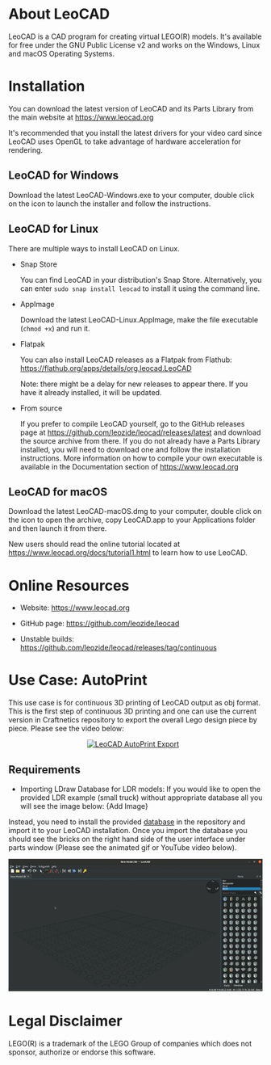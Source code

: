 # About LeoCAD

LeoCAD is a CAD program for creating virtual LEGO(R) models. It's available
for free under the GNU Public License v2 and works on the Windows, Linux
and macOS Operating Systems.


# Installation

You can download the latest version of LeoCAD and its Parts Library from
the main website at https://www.leocad.org

It's recommended that you install the latest drivers for your video card
since LeoCAD uses OpenGL to take advantage of hardware acceleration for
rendering.

## LeoCAD for Windows

  Download the latest LeoCAD-Windows.exe to your computer, double click on
  the icon to launch the installer and follow the instructions.

## LeoCAD for Linux

There are multiple ways to install LeoCAD on Linux.

* Snap Store
  
  You can find LeoCAD in your distribution's Snap Store. Alternatively, you
  can enter `sudo snap install leocad` to install it using the command line.

* AppImage

  Download the latest LeoCAD-Linux.AppImage, make the file executable
  (`chmod +x`) and run it.

* Flatpak

  You can also install LeoCAD releases as a Flatpak from Flathub:
    https://flathub.org/apps/details/org.leocad.LeoCAD

  Note: there might be a delay for new releases to appear there. If
  you have it already installed, it will be updated.

* From source

  If you prefer to compile LeoCAD yourself, go to the GitHub releases page
  at https://github.com/leozide/leocad/releases/latest and download the
  source archive from there. If you do not already have a Parts Library
  installed, you will need to download one and follow the installation
  instructions. More information on how to compile your own executable is
  available in the Documentation section of https://www.leocad.org

## LeoCAD for macOS

  Download the latest LeoCAD-macOS.dmg to your computer, double click on
  the icon to open the archive, copy LeoCAD.app to your Applications folder
  and then launch it from there.

New users should read the online tutorial located at
https://www.leocad.org/docs/tutorial1.html to learn how to use LeoCAD.


# Online Resources

- Website:
  https://www.leocad.org

- GitHub page:
  https://github.com/leozide/leocad

- Unstable builds:
  https://github.com/leozide/leocad/releases/tag/continuous

# Use Case: AutoPrint
This use case is for continuous 3D printing of LeoCAD output as obj format. This is the first step of continuous 3D printing and one can use the current version in Craftnetics repository to export the overall Lego design piece by piece. Please see the video below:

<p align="center">
  <a href="https://www.youtube.com/embed/DyD8s7upo6U">
  <img src="./LeoCAD_AutoPrint.gif"
     alt="LeoCAD AutoPrint Export"
     style="float: center; margin-right: 10px;" />
  </a>
</p> 

## Requirements
- Importing LDraw Database for LDR models: If you would like to open the provided LDR example (small truck) without appropriate database all you will see the image below:
 {Add Image}
 
Instead, you need to install the provided [database](https://www.ldraw.org/parts/latest-parts.html) in the repository and import it to your LeoCAD installation. Once you import the database you should see the bricks on the right hand side of the user interface under parts window (Please see the animated gif or YouTube video below).

<p align="center">
  <a href="https://youtu.be/el6temkfzkc">
  <img src="./AutoPrint/AddingLibraryLeoCAD.gif"
     alt="LeoCAD AutoPrint Export"
     style="float: center; margin-right: 10px;" />
  </a>
</p>


# Legal Disclaimer

LEGO(R) is a trademark of the LEGO Group of companies which does not sponsor,
authorize or endorse this software.
